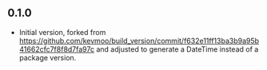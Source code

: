 ## 0.1.0

- Initial version, forked from <https://github.com/kevmoo/build_version/commit/f632e11ff13ba3b9a95b41662cfc7f8f8d7fa97c> and adjusted to generate a DateTime instead of a package version.
